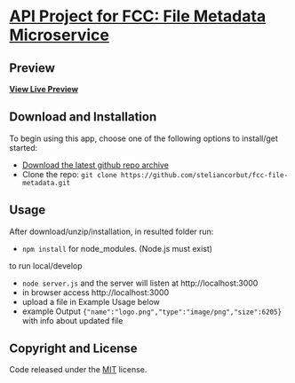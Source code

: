# [API Project for FCC: File Metadata Microservice](https://github.com/steliancorbut/fcc-file-metadata/)

## Preview

**[View Live Preview](https://wooded-turtle.glitch.me/)**

## Download and Installation

To begin using this app, choose one of the following options to install/get started:
* [Download the latest github repo archive](https://github.com/steliancorbut/fcc-file-metadata)
* Clone the repo: `git clone https://github.com/steliancorbut/fcc-file-metadata.git`

## Usage

After download/unzip/installation, in resulted folder run:
- `npm install` for node_modules. (Node.js must exist)

to run local/develop
- `node server.js` and the server will listen at http://localhost:3000
- in browser access http://localhost:3000 
- upload a file  in Example Usage below
- example Output `{"name":"logo.png","type":"image/png","size":6205}` with info about updated file

## Copyright and License

Code released under the [MIT](https://github.com/steliancorbut/fcc-file-metadata/blob/master/LICENSE) license.
